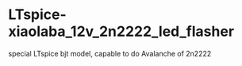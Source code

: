 # LTspice-xiaolaba_12v_2n2222_led_flasher
special LTspice bjt model, capable to do Avalanche of 2n2222
